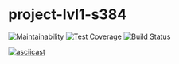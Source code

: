 # project-lvl1-s384

[![Maintainability](https://api.codeclimate.com/v1/badges/edbbc80b66b9b97c8393/maintainability)](https://codeclimate.com/github/nurgeld/project-lvl1-s384/maintainability)
[![Test Coverage](https://api.codeclimate.com/v1/badges/edbbc80b66b9b97c8393/test_coverage)](https://codeclimate.com/github/nurgeld/project-lvl1-s384/test_coverage)
[![Build Status](https://travis-ci.org/nurgeld/project-lvl1-s384.svg?branch=master)](https://travis-ci.org/nurgeld/project-lvl1-s384)

[![asciicast](https://asciinema.org/a/d3Zla4aKgAupliYAGgLdGQP5n.svg)](https://asciinema.org/a/d3Zla4aKgAupliYAGgLdGQP5n)